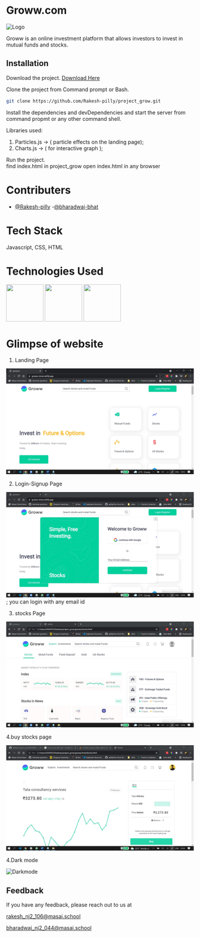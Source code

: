 # Groww.com

![Logo](https://assets-netstorage.groww.in/web-assets/billion_groww_desktop/prod/build/client/images/logo-dark-groww.83f43714.svg)

Groww is an online investment platform that allows investors to invest in mutual funds and stocks.


## Installation


Download the project.
[Download Here](https://github.com/Rakesh-pilly/project_grow/archive/refs/heads/master.zip)


Clone the project from Command prompt or Bash.

```bash
git clone https://github.com/Rakesh-pilly/project_grow.git
```

Install the dependencies and devDependencies and start the server from command propmt or any other command shell.


Libraries used:
1) Particles.js -> ( particle effects on the landing page);
2) Charts.js -> ( for interactive graph );



Run the project.  
find index.html in project_grow 
 open index.html in any browser 


# Contributers

- [@Rakesh-pilly](https://github.com/Rakesh-pilly)
-[@bharadwaj-bhat](https://github.com/bharadwaj-bhat)

# Tech Stack

Javascript, CSS, HTML

# Technologies Used

<p float="left">
    <img src="https://cdn.pixabay.com/photo/2017/08/05/11/16/logo-2582748_640.png" width="100" height="100">
    <img src="https://cdn.pixabay.com/photo/2017/08/05/11/16/logo-2582747_640.png" width="100" height="100">
    <img src="https://raw.githubusercontent.com/krishaayjois21/krishaayjois21/master/assets/javascript.png" width="100" height="100">
   
 </p>


# Glimpse of website

1. Landing Page

![Landing Page](https://github.com/Rakesh-pilly/project_grow/blob/master/images/landing%20page.jpg)

2. Login-Signup Page

![Login-Signup page](https://github.com/Rakesh-pilly/project_grow/blob/master/images/loign%20page.jpg?raw=true);
you can login with any email id 

3. stocks Page

![Stockspage](https://github.com/Rakesh-pilly/project_grow/blob/master/images/stocks.jpg?raw=true)

4.buy stocks page

![Stockspage](https://github.com/Rakesh-pilly/project_grow/blob/master/images/buystocks.jpg)

4.Dark mode 

![Darkmode](https://media0.giphy.com/media/YyLvcuagkFV1QgvPOe/giphy.gif?cid=790b7611d2eaaaef3e6e9669149f6489dad881c029a0bdd2&rid=giphy.gif&ct=g)



## Feedback

If you have any feedback, please reach out to us at

rakesh_nj2_106@masai.school

bharadwaj_nj2_044@masai.school



